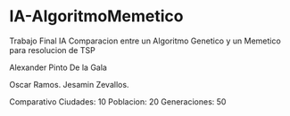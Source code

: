 # IA-AlgoritmoMemetico

Trabajo Final IA
Comparacion entre un Algoritmo Genetico y un Memetico para resolucion de TSP

Alexander Pinto De la Gala

Oscar Ramos.
Jesamin Zevallos.

Comparativo
Ciudades: 10
Poblacion: 20
Generaciones: 50


